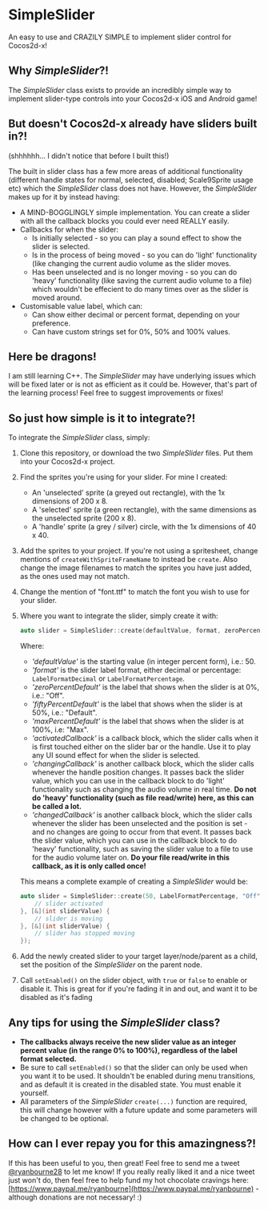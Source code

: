 # SimpleSlider
An easy to use and CRAZILY SIMPLE to implement slider control for Cocos2d-x!

## Why *SimpleSlider*?!

The *SimpleSlider* class exists to provide an incredibly simple way to implement slider-type controls into your Cocos2d-x iOS and Android game!

## But doesn't Cocos2d-x already have sliders built in?!

(shhhhhh... I didn't notice that before I built this!)

The built in slider class has a few more areas of additional functionality (different handle states for normal, selected, disabled; Scale9Sprite usage etc) which the *SimpleSlider* class does not have. However, the *SimpleSlider* makes up for it by instead having:

* A MIND-BOGGLINGLY simple implementation. You can create a slider with all the callback blocks you could ever need REALLY easily.
* Callbacks for when the slider:
    * Is initially selected - so you can play a sound effect to show the slider is selected.
    * Is in the process of being moved - so you can do 'light' functionality (like changing the current audio volume as the slider moves.
    * Has been unselected and is no longer moving - so you can do 'heavy' functionality (like saving the current audio volume to a file) which wouldn't be effecient to do many times over as the slider is moved around.
* Customisable value label, which can:
    * Can show either decimal or percent format, depending on your preference.
    * Can have custom strings set for 0%, 50% and 100% values.
    
## Here be dragons!

I am still learning C++. The *SimpleSlider* may have underlying issues which will be fixed later or is not as efficient as it could be. However, that's part of the learning process! Feel free to suggest improvements or fixes!
    
## So just how simple is it to integrate?!

To integrate the *SimpleSlider* class, simply:
1. Clone this repository, or download the two *SimpleSlider* files. Put them into your Cocos2d-x project.
2. Find the sprites you're using for your slider. For mine I created:
    * An 'unselected' sprite (a greyed out rectangle), with the 1x dimensions of 200 x 8.
    * A 'selected' sprite (a green rectangle), with the same dimensions as the unselected sprite (200 x 8).
    * A 'handle' sprite (a grey / silver) circle, with the 1x dimensions of 40 x 40.
3. Add the sprites to your project. If you're not using a spritesheet, change mentions of `createWithSpriteFrameName` to instead be `create`. Also change the image filenames to match the sprites you have just added, as the ones used may not match.
4. Change the mention of "font.ttf" to match the font you wish to use for your slider.
4. Where you want to integrate the slider, simply create it with:
    ```cpp
    auto slider = SimpleSlider::create(defaultValue, format, zeroPercentDefault, fiftyPercentDefault, maxPercentDefault, activatedCallback, changingCallback, changedCallback);
    ```
    Where:
    * *'defaultValue'* is the starting value (in integer percent form), i.e.: 50.
    * *'format'* is the slider label format, either decimal or percentage: `LabelFormatDecimal` or `LabelFormatPercentage`.
    * *'zeroPercentDefault'* is the label that shows when the slider is at 0%, i.e.: "Off".
    * *'fiftyPercentDefault'* is the label that shows when the slider is at 50%, i.e.: "Default".
    * *'maxPercentDefault'* is the label that shows when the slider is at 100%, i.e: "Max".
    * *'activatedCallback'* is a callback block, which the slider calls when it is first touched either on the slider bar or the handle. Use it to play any UI sound effect for when the slider is selected.
    * *'changingCallback'* is another callback block, which the slider calls whenever the handle position changes. It passes back the slider value, which you can use in the callback block to do 'light' functionality such as changing the audio volume in real time. **Do not do 'heavy' functionality (such as file read/write) here, as this can be called a lot.**
    * *'changedCallback'* is another callback block, which the slider calls whenever the slider has been unselected and the position is set - and no changes are going to occur from that event. It passes back the slider value, which you can use in the callback block to do 'heavy' functionality, such as saving the slider value to a file to use for the audio volume later on. **Do your file read/write in this callback, as it is only called once!**
    
    This means a complete example of creating a *SimpleSlider* would be:
    ```cpp
    auto slider = SimpleSlider::create(50, LabelFormatPercentage, "Off", "Default", "Max", [&]() {
        // slider activated
    }, [&](int sliderValue) {
        // slider is moving
    }, [&](int sliderValue) {
        // slider has stopped moving
    });
    ```
3. Add the newly created slider to your target layer/node/parent as a child, set the position of the *SimpleSlider* on the parent node.
4. Call `setEnabled()` on the slider object, with `true` or `false` to enable or disable it. This is great for if you're fading it in and out, and want it to be disabled as it's fading

## Any tips for using the *SimpleSlider* class?

* **The callbacks always receive the new slider value as an integer percent value (in the range 0% to 100%), regardless of the label format selected.**
* Be sure to call `setEnabled()` so that the slider can only be used when you want it to be used. It shouldn't be enabled during menu transitions, and as default it is created in the disabled state. You must enable it yourself.
* All parameters of the *SimpleSlider* `create(...)` function are required, this will change however with a future update and some parameters will be changed to be optional.

## How can I ever repay you for this amazingness?!

If this has been useful to you, then great! Feel free to send me a tweet [@ryanbourne28](twitter.com/ryanbourne28) to let me know! If you really really liked it and a nice tweet just won't do, then feel free to help fund my hot chocolate cravings here: [https://www.paypal.me/ryanbourne](https://www.paypal.me/ryanbourne) - although donations are not necessary! :)
